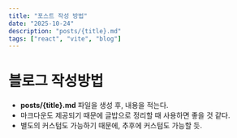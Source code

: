 ```yaml
---
title: "포스트 작성 방법"
date: "2025-10-24"
description: "posts/{title}.md"
tags: ["react", "vite", "blog"]
---
```


# 블로그 작성방법

- **posts/{title}.md** 파일을 생성 후, 내용을 적는다.
- 마크다운도 제공되기 때문에 글밥으로 정리할 때 사용하면 좋을 것 같다.
- 별도의 커스텀도 가능하기 때문에, 추후에 커스텀도 가능할 듯.
